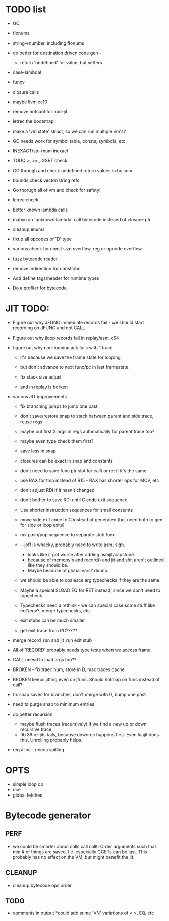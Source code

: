 # TODO list

* GC
* flonums
* string->number, including flonums
* do better for destination driven code gen - 
   * return 'undefined' for value, but setters
* case-lambda!
* funcv
* closure calls
* maybe llvm cc10
* remove hotspot for non-jit
* letrec the bootstrap

* make a 'vm state' struct, so we can run multiple vm's?

* GC needs work for symbol table, consts, symbols, etc
* INEXACT/str->num inexact
* TODO >, >= , GSET check
* GO through and check undefined return values in bc.scm
* bounds check vector/string refs
* Go thorugh all of vm and check for safety!
* letrec check
* better known lambda calls
* mabye an 'unknown lambda' call bytecode insteaed of closure-ptr


* cleanup enums
* fixup all opcodes of 'D' type
* various check for const size overflow, reg or opcode overflow
* fuzz bytecode reader
* remove indirection for consts/bc
* Add define tags/header for runtime types

* Do a profiler for bytecode.

# JIT TODO:
* Figure out why JFUNC immediate records fail - we should start recording on JFUNC and not CALL
* Figure out why jloop records fail in replay/asm_x64
* figure out why non-looping ack fails with 1 trace
    * it's because we save the frame state for looping, 
	* but don't advance to next func/pc in last framestate.

  * fix stack size adjust  
  * and in replay is borken
  
* various JIT improvements
  * fix branching jumps to jump one past.
  * don't save/restore snap to stack between parent and side trace, reuse regs
  * maybe put first X args in regs automatically for parent trace too?
  * maybe even type check them first?
  * save less in snap
  * closures can be exact in snap and constants
  * don't need to save func ptr slot for callt or ret if it's the same
  * use RAX for tmp instead of R15 - RAX has shorter ops for MOV, etc
  * don't adjust RDI if it hasn't changed
  * don't bother to save RDI until C code exit sequence
  * Use shorter instruction sequences for small constants
  * move side exit code to C instead of generated (but need both to gen for side or loop exits)
  * mv push/pop sequence to separate stub func
  * --joff is whacky, probably need to write asm.  sigh.
     * looks like it got worse after adding asmjit/capstone.
	 * because of memcpy's and record() and jit and shit aren't outlined like they should be.
	 * Maybe because of global vars? dunno.
  * we should be able to coalesce arg typechecks if they are the same.
  * Maybe a speical SLOAD EQ for RET instead, since we don't need to typecheck
  * Typechecks need a rethink - we can special case some stuff like eq?/eqv?, merge typechecks, etc.
  
  * exit stubs can be much smaller
  * get exit trace from PC?????

* merge record_run and jit_run exit stub
* All of 'RECORD' probably needs type tests when we access frame.

* CALL neesd to load args too??

* BROKEN - fix traec num, store in D, max traces cache
* BROKEN keeps jitting even on jfunc.  Should hotmap on func instead of call?
* fix snap saves for branches, don't merge with 0, bump one past.

* need to purge snap to minimum entries.

* do better recursion 
  * maybe flush traces (recursively) if we find a new up or down recursive trace
  * fib 39 re-jits tails, because downrec happens first.  Even luajit does this.  Unrolling probably helps.

* reg alloc - needs spilling

# OPTS

* simple loop op
* dce
* global fetches


# Bytecode generator

## PERF
* we could be smarter about calls call callt: Order arguments such that min # of things are saved.  I.e. especially GGETs can be last.
 This probably has no effect on the VM, but might benefit the jit.

## CLEANUP
* cleanup bytecode ops order

## TODO
* comments in output
*could add sume 'VN' variations of < >, EQ, etc


